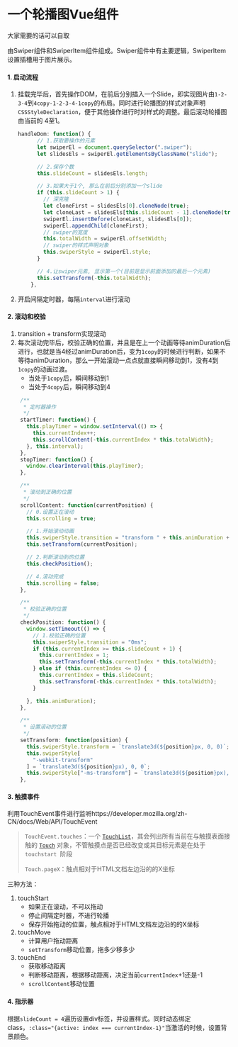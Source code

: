 # 一个轮播图Vue组件
大家需要的话可以自取

由Swiper组件和SwiperItem组件组成。Swiper组件中有主要逻辑，SwiperItem设置插槽用于图片展示。

#### 1. 启动流程

1. 挂载完毕后，首先操作DOM，在前后分别插入一个Slide，即实现图片由`1-2-3-4`到`4copy-1-2-3-4-1copy`的布局。同时进行轮播图的样式对象声明`CSSStyleDeclaration`，便于其他操作进行时对样式的调整。最后滚动轮播图由当前的 4至1。

   ```javascript
   handleDom: function() {
         // 1.获取要操作的元素
         let swiperEl = document.querySelector(".swiper");
         let slidesEls = swiperEl.getElementsByClassName("slide");
   
         // 2.保存个数
         this.slideCount = slidesEls.length;
   
         // 3.如果大于1个, 那么在前后分别添加一个slide
         if (this.slideCount > 1) {
           // 深克隆
           let cloneFirst = slidesEls[0].cloneNode(true);
           let cloneLast = slidesEls[this.slideCount - 1].cloneNode(true);
           swiperEl.insertBefore(cloneLast, slidesEls[0]);
           swiperEl.appendChild(cloneFirst);
           // swiper的宽度
           this.totalWidth = swiperEl.offsetWidth;
           // swiper的样式声明对象
           this.swiperStyle = swiperEl.style;
         }
   
         // 4.让swiper元素, 显示第一个(目前是显示前面添加的最后一个元素)
         this.setTransform(-this.totalWidth);
       },
   ```

2. 开启间隔定时器，每隔`interval`进行滚动

#### 2. 滚动和校验

1. transition + transform实现滚动
2. 每次滚动完毕后，校验正确的位置，并且是在上一个动画等待animDuration后进行，也就是当4经过animDuration后，变为`1copy`的时候进行判断，如果不等待animDuration，那么一开始滚动一点点就直接瞬间移动到1，没有4到`1copy`的动画过渡。
   - 当处于`1copy`后，瞬间移动到1
   - 当处于`4copy`后，瞬间移动到4

```javascript
    /**
     * 定时器操作
     */
    startTimer: function() {
      this.playTimer = window.setInterval(() => {
        this.currentIndex++;
        this.scrollContent(-this.currentIndex * this.totalWidth);
      }, this.interval);
    },
    stopTimer: function() {
      window.clearInterval(this.playTimer);
    },

    /**
     * 滚动到正确的位置
     */
    scrollContent: function(currentPosition) {
      // 0.设置正在滚动
      this.scrolling = true;

      // 1.开始滚动动画
      this.swiperStyle.transition = "transform " + this.animDuration + "ms";
      this.setTransform(currentPosition);

      // 2.判断滚动到的位置
      this.checkPosition();

      // 4.滚动完成
      this.scrolling = false;
    },

    /**
     * 校验正确的位置
     */
    checkPosition: function() {
      window.setTimeout(() => {
        // 1.校验正确的位置
        this.swiperStyle.transition = "0ms";
        if (this.currentIndex >= this.slideCount + 1) {
          this.currentIndex = 1;
          this.setTransform(-this.currentIndex * this.totalWidth);
        } else if (this.currentIndex <= 0) {
          this.currentIndex = this.slideCount;
          this.setTransform(-this.currentIndex * this.totalWidth);
        }

      }, this.animDuration);
    },

    /**
     * 设置滚动的位置
     */
    setTransform: function(position) {
      this.swiperStyle.transform = `translate3d(${position}px, 0, 0)`;
      this.swiperStyle[
        "-webkit-transform"
      ] = `translate3d(${position}px), 0, 0`;
      this.swiperStyle["-ms-transform"] = `translate3d(${position}px), 0, 0`;
    },
```

#### 3. 触摸事件

利用TouchEvent事件进行监听https://developer.mozilla.org/zh-CN/docs/Web/API/TouchEvent

> `TouchEvent.touches`：一个 [`TouchList`](https://developer.mozilla.org/zh-CN/docs/Web/API/TouchList)，其会列出所有当前在与触摸表面接触的  [`Touch`](https://developer.mozilla.org/zh-CN/docs/Web/API/Touch) 对象，不管触摸点是否已经改变或其目标元素是在处于 `touchstart `阶段
>
> `Touch.pageX`：触点相对于HTML文档左边沿的的X坐标

三种方法：

1. touchStart
   - 如果正在滚动，不可以拖动
   - 停止间隔定时器，不进行轮播
   - 保存开始拖动的位置，触点相对于HTML文档左边沿的的X坐标
2. touchMove
   - 计算用户拖动距离
   - `setTransform`移动位置，拖多少移多少
3. touchEnd
   - 获取移动距离
   - 判断移动距离，根据移动距离，决定当前`currentIndex`+1还是-1
   - `scrollContent`移动位置

#### 4. 指示器

根据`slideCount = 4`遍历设置div标签，并设置样式。同时动态绑定class，`:class="{active: index === currentIndex-1}"`当激活的时候，设置背景颜色。
